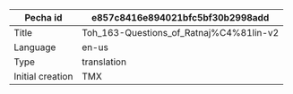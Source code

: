|Pecha id | e857c8416e894021bfc5bf30b2998add
| --- | --- 
|Title | Toh_163-Questions_of_Ratnaj%C4%81lin-v2 
|Language | en-us
|Type | translation
|Initial creation | TMX